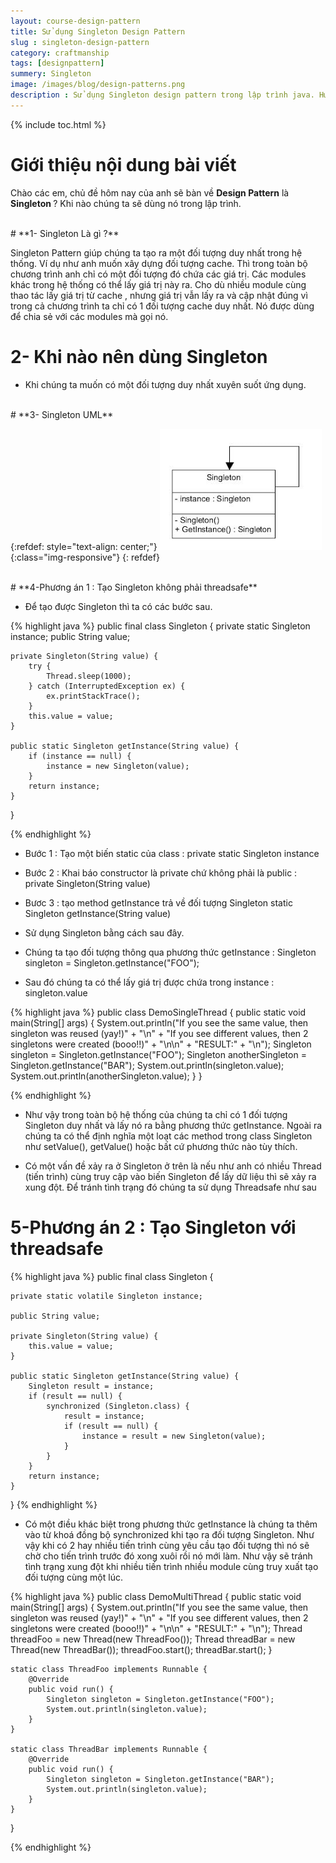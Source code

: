 ```yaml
---
layout: course-design-pattern
title: Sử dụng Singleton Design Pattern
slug : singleton-design-pattern
category: craftmanship
tags: [designpattern]
summery: Singleton
image: /images/blog/design-patterns.png
description : Sử dụng Singleton design pattern trong lập trình java. Hướng dẫn sử dụng Singleton design pattern trong học lập trình java thông qua các ví dụ. Hiểu nguyên lý  khi nào sử dụng Singleton design pattern trong lập trình.
---
```


{% include toc.html %}

# **Giới thiệu nội dung bài viết**

Chào các em, chủ đề hôm nay của anh sẽ bàn về <b>Design Pattern</b> là <b>Singleton </b> ? Khi nào chúng ta sẽ dùng nó trong lập trình.

<br>
# **1- Singleton Là gì ?**

Singleton Pattern giúp chúng ta tạo ra một đối tượng duy nhất trong hệ thống. Ví dụ như anh muốn xây dựng đối tượng cache. Thì trong toàn bộ chương trình anh chỉ có một đối tượng đó chứa các giá trị. Các modules khác trong hệ thống có thể lấy giá trị này ra. Cho dù nhiều module cùng thao tác lấy giá trị từ cache , nhưng giá trị vẫn lấy ra và cập nhật đúng vì trong cả chương trình ta chỉ có 1 đối tượng cache duy nhất. Nó được dùng để chia sẻ với các modules mà gọi nó.

# **2- Khi nào nên dùng Singleton**

+ Khi chúng ta muốn có một đối tượng duy nhất xuyên suốt ứng dụng.

<br>
# **3- Singleton UML**

{:refdef: style="text-align: center;"}
![Abstract Factory UML ](/images/post/designpattern/singletonUML.png){:class="img-responsive"}
{: refdef}

<br>
# **4-Phương án 1 : Tạo Singleton không phải threadsafe**

- Để tạo được Singleton thì ta có các bước sau.

{% highlight java  %}
public final class Singleton {
    private static Singleton instance;
    public String value;

    private Singleton(String value) {
        try {
            Thread.sleep(1000);
        } catch (InterruptedException ex) {
            ex.printStackTrace();
        }
        this.value = value;
    }

    public static Singleton getInstance(String value) {
        if (instance == null) {
            instance = new Singleton(value);
        }
        return instance;
    }
}

{% endhighlight %}

- Bước 1 : Tạo một biến static của class :  private static Singleton instance
- Bước 2 : Khai báo constructor là private chứ không phải là public : private Singleton(String value)
- Bươc 3 : tạo method getInstance trả về đối tượng Singleton static Singleton getInstance(String value)

- Sử dụng Singleton bằng cách sau đây.

- Chúng ta tạo đối tượng thông qua phương thức getInstance : Singleton singleton = Singleton.getInstance("FOO");
- Sau đó chúng ta có thể lấy giá trị được chứa trong instance : singleton.value

{% highlight java  %}
public class DemoSingleThread {
    public static void main(String[] args) {
        System.out.println("If you see the same value, then singleton was reused (yay!)" + "\n" +
                "If you see different values, then 2 singletons were created (booo!!)" + "\n\n" +
                "RESULT:" + "\n");
        Singleton singleton = Singleton.getInstance("FOO");
        Singleton anotherSingleton = Singleton.getInstance("BAR");
        System.out.println(singleton.value);
        System.out.println(anotherSingleton.value);
    }
}

{% endhighlight %}

- Như vậy trong toàn bộ hệ thống của chúng ta chỉ có 1 đối tượng Singleton duy nhất và lấy nó ra bằng phương thức getInstance. Ngoài ra chúng ta có thể định nghĩa một loạt các method trong class Singleton như setValue(), getValue() hoặc bất cứ phương thức nào tùy thích.

- Có một vấn đề xảy ra ở Singleton ở trên là nếu như anh có nhiều Thread (tiến trình) cùng truy cập vào biến Singleton để lấy dữ liệu thì sẽ xảy ra xung đột. Để tránh tình trạng đó chúng ta sử dụng Threadsafe như sau

# **5-Phương án 2 : Tạo Singleton với threadsafe**

{% highlight java  %}
public final class Singleton {
    
    private static volatile Singleton instance;

    public String value;

    private Singleton(String value) {
        this.value = value;
    }

    public static Singleton getInstance(String value) {
        Singleton result = instance;
        if (result == null) {
            synchronized (Singleton.class) {
                result = instance;
                if (result == null) {
                    instance = result = new Singleton(value);
                }
            }
        }
        return instance;
    }
}
{% endhighlight %}

- Có một điều khác biệt trong phương thức getInstance là chúng ta thêm vào từ khoá đồng bộ synchronized khi tạo ra đối tượng Singleton. Như vậy khi có 2 hay nhiều tiến trình cùng yêu cầu tạo đối tượng thì nó sẽ chờ cho tiến trình trước đó xong xuôi rồi nó mới làm. Như vậy sẽ tránh tình trạng xung đột khi nhiều tiến trình nhiều module cùng truy xuất tạo đối tượng cùng một lúc.


{% highlight java  %}
public class DemoMultiThread {
    public static void main(String[] args) {
        System.out.println("If you see the same value, then singleton was reused (yay!)" + "\n" +
                "If you see different values, then 2 singletons were created (booo!!)" + "\n\n" +
                "RESULT:" + "\n");
        Thread threadFoo = new Thread(new ThreadFoo());
        Thread threadBar = new Thread(new ThreadBar());
        threadFoo.start();
        threadBar.start();
    }

    static class ThreadFoo implements Runnable {
        @Override
        public void run() {
            Singleton singleton = Singleton.getInstance("FOO");
            System.out.println(singleton.value);
        }
    }

    static class ThreadBar implements Runnable {
        @Override
        public void run() {
            Singleton singleton = Singleton.getInstance("BAR");
            System.out.println(singleton.value);
        }
    }
}

{% endhighlight %}
